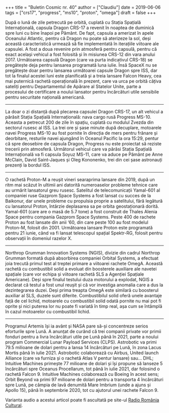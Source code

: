 +++
title = "Buletin Cosmic nr. 40"
author = ["Claudiu"]
date = 2019-06-06
tags = ["crs17", "progress", "ms10", "proton", "omega"]
draft = false
+++

După o lună de zile petrecută pe orbită, cuplată cu Stația Spațială Internațională, capsula Dragon CRS-17 a revenit în noaptea de duminică spre luni cu bine înapoi pe Pământ. De fapt, capsula a amerizat în apele Oceanului Atlantic, pentru că Dragon nu poate să aterizeze la sol, deși această caracteristică urmează să fie implementată în iterațiile viitoare ale capsulei. A fost a doua revenire prin atmosferă pentru capsulă, pentru că exact același vehicul a fost folosită și în misiunea CRS-12 din vara anului 2017. Următoarea capsulă Dragon (care va purta indicativul CRS-18) se pregătește deja pentru lansarea programată luna iulie. Însă SpaceX nu se pregătește doar pentru lansarea următoarei capsule Dragon spre ISS, dar tot la finalul acestei luni este planificată și a treia lansare Falcon Heavy, cea mai puternică rachetă operațională în prezent, care va urca pe orbită câțiva sateliți pentru Departamentul de Apărare al Statelor Unite, parte a procesului de certificare a noului lansator pentru încărcături utile sensibile pentru securitate națională americană.

---

La doar o zi distanță după plecarea capsulei Dragon CRS-17, un alt vehicul a părăsit Stația Spațială Internațională: nava cargo rusă Progress MS-10. Aceasta a petrecut 200 de zile în spațiu, cuplată cu modulul Zvezda din sectorul rusesc al ISS. La trei ore și șase minute după decuplare, motoarele navei Progress MS-10 au fost pornite în direcția de mers pentru frânare și deorbitare, resturile navei ajungând în Oceanul Pacific la ora 15:29, pentur că spre deosebire de capsula Dragon, Progress nu este proiectat să reziste trecerii prin atmosferă. Următorul vehicul care va părăsi Stația Spațială Internațională va fi capsula Soyuz MS-11, care va aduce pe Pământ pe Anne McClain, David Saint-Jaques și Oleg Kononenko, trei din cei șase astronauți prezenți la bordul ISS.

---

O rachetă Proton-M a reușit vineri searaprima lansare din 2019, după un ritm mai scăzut în ultimii ani datorită numeroaselor probleme tehnice care au urmărit lansatorul greu rusesc. Satelitul de telecomunicații Yamal-601 al companiei ruse Gazprom Space Systems a fost lansat cu succes de la Baikonur, dar unele probleme cu propulsia proprie a satelitului, fără legătură cu lansatorul Proton, întârzie deplasarea sa pe orbita geostaționară dorită. Yamal-601 (care are o masă de 5.7 tone) a fost construit de Thales Alenia Space pentru compania Gazprom Space Systems. Peste 400 de rachete Proton au fost lansate din anii ‘60, din care peste 100 au fost modelul Proton-M, folosit din 2001. Următoarea lansare Proton este programată pentru 21 iunie, când va fi lansat telescopul spațial Spektr-RG, folosit pentru observații în domeniul razelor X.

---

Northrop Grumman Innovation Systems (NGIS), divizie din cadrul Northrop Grumman formată după absorbirea companiei Orbital Systems, a efectuat joia trecută primul test al treptei primare a viitoarei rachete OmegA. Această rachetă cu combustibil solid a evoluat din boosterele auxiliare ale navetei spațiale (care vor echipa și viitoare rachetă SLS a Agenției Spațiale Americane). Deși spre finalul testului duza motorului a explodat, NGIS a declarat că testul a fost unul reușit și că vor investiga anomalia care a dus la dezintegrarea duzei. Deși prima treapta OmegA este similară cu boosterul auxiliar al SLS, duzele sunt diferite. Combustibilul solid oferă unele avantaje față de cel lichid, motoarele cu combustibil solid odată pornite nu mai pot fi oprite și nici puterea lor nu poate fi variată în timp real, așa cum se întâmplă în cazul motoarelor cu combustibil lichid.

---

Programul Artemis își ia avânt și NASA pare să-și concentreze serios eforturile spre Lună. A anunțat de curând că trei companii private vor primii fonduri pentru a livra încărcături utile pe Lună până în 2021, parte a noului program Commercial Lunar Payload Services (CLPS). Astrobotic va primi 79.5 milioane de dolari pentru a lansa 14 încărcături pe Lună, în zona Lacus Mortis până în iulie 2021. Astrobotic colaborează cu Airbus, United launch Alliance (care va furniza și o rachetă Atlas V pentur lansare) sau… DHL; Intuitive Machines primește 77 milioane de dolari și își propune să lanseze 5 încărcături spre Oceanus Procellarum, tot până în iulie 2021, dar folosind o rachetă Falcon 9. Intuitive Machines colaborează cu Boeing în acest sens; Orbit Beyond va primi 97 milioane de dolari pentru a transporta 4 încărcături spre Lună, pe câmpia de lavă denumită Mare Imbrium (unde a ajuns și Apollo 15), până în septembrie 2020, tot cu ajutorul unei rachete Falcon 9.

Varianta audio a acestui articol poate fi ascultată pe site-ul [Radio România Cultural](https://radioromaniacultural.ro/buletin-cosmic-31/).